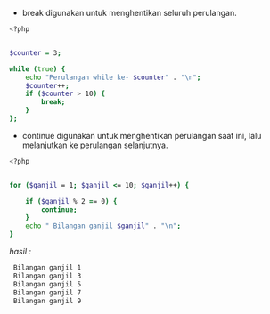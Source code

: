 - break digunakan untuk menghentikan seluruh perulangan.

```zsh
<?php


$counter = 3;

while (true) {
    echo "Perulangan while ke- $counter" . "\n";
    $counter++;
    if ($counter > 10) {
        break;
    }
};
```

- continue digunakan untuk menghentikan perulangan saat ini, lalu melanjutkan ke perulangan selanjutnya.

```zsh
<?php


for ($ganjil = 1; $ganjil <= 10; $ganjil++) {

    if ($ganjil % 2 == 0) {
        continue;
    }
    echo " Bilangan ganjil $ganjil" . "\n";
}
```

_hasil :_

```zsh
 Bilangan ganjil 1
 Bilangan ganjil 3
 Bilangan ganjil 5
 Bilangan ganjil 7
 Bilangan ganjil 9
```
